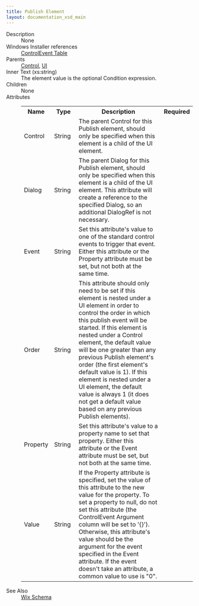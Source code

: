 ```yaml
---
title: Publish Element
layout: documentation_xsd_main
---
```

<dl>
  <dt>Description</dt>
  <dd>None</dd>
  <dt>Windows Installer references</dt>
  <dd>
    <a href="http://msdn.microsoft.com/library/aa368037.aspx" target="_blank">ControlEvent Table</a>
  </dd>
  <dt>Parents</dt>
  <dd>
    <a href="../wix/control">Control</a>, <a href="../wix/ui">UI</a></dd>
  <dt>Inner Text (xs:string)</dt>
  <dd>The element value is the optional Condition expression.</dd>
  <dt>Children</dt>
  <dd>None</dd>
  <dt>Attributes</dt>
  <dd>
    <table cellspacing="0" cellpadding="0" class="schema">
      <tr>
        <th width="15%">Name</th>
        <th width="15%">Type</th>
        <th width="65%">Description</th>
        <th width="15%">Required</th>
      </tr>
      <tr>
        <td>Control</td>
        <td>String</td>
        <td>                                 The parent Control for this Publish element, should only be specified when this element is a child of the UI element.                             </td>
        <td>&nbsp;</td>
      </tr>
      <tr>
        <td>Dialog</td>
        <td>String</td>
        <td>                                 The parent Dialog for this Publish element, should only be specified when this element is a child of the UI element.                                 This attribute will create a reference to the specified Dialog, so an additional DialogRef is not necessary.                             </td>
        <td>&nbsp;</td>
      </tr>
      <tr>
        <td>Event</td>
        <td>String</td>
        <td>                                 Set this attribute's value to one of the standard control events to trigger that event.                                 Either this attribute or the Property attribute must be set, but not both at the same time.                             </td>
        <td>&nbsp;</td>
      </tr>
      <tr>
        <td>Order</td>
        <td>String</td>
        <td>                                 This attribute should only need to be set if this element is nested under a UI element in order to                                 control the order in which this publish event will be started.                                 If this element is nested under a Control element, the default value will be one greater than any                                 previous Publish element's order (the first element's default value is 1).                                 If this element is nested under a UI element, the default value is always 1 (it does not get a                                 default value based on any previous Publish elements).                             </td>
        <td>&nbsp;</td>
      </tr>
      <tr>
        <td>Property</td>
        <td>String</td>
        <td>                                 Set this attribute's value to a property name to set that property.                                 Either this attribute or the Event attribute must be set, but not both at the same time.                             </td>
        <td>&nbsp;</td>
      </tr>
      <tr>
        <td>Value</td>
        <td>String</td>
        <td>                                 If the Property attribute is specified, set the value of this attribute to the new value for the property.                                 To set a property to null, do not set this attribute (the ControlEvent Argument column will be set to '{}').                                 Otherwise, this attribute's value should be the argument for the event specified in the Event attribute.                                 If the event doesn't take an attribute, a common value to use is "0".                             </td>
        <td>&nbsp;</td>
      </tr>
    </table>
  </dd>
  <dt>See Also</dt>
  <dd>
    <a href="../wix">Wix Schema</a>
  </dd>
</dl>
